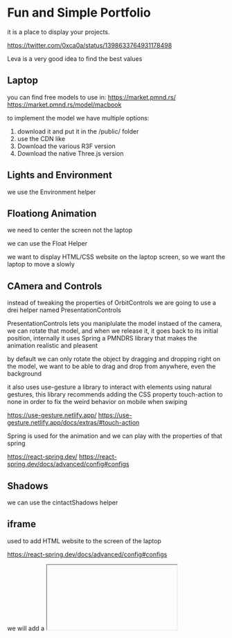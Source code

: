 # Fun and Simple Portfolio
it is a place to display your projects.

https://twitter.com/0xca0a/status/1398633764931178498

Leva is a very good idea to find the best values 

## Laptop

you can find free models  to use in: 
https://market.pmnd.rs/
https://market.pmnd.rs/model/macbook

to implement the model we have multiple options:
 1. download it and put it in the /public/ folder
 2. use the CDN like 
 3. Download the various R3F version
 4. Download the native Three.js version

## Lights and Environment
we use the Environment helper

## Floationg Animation
we need to center the screen not the laptop 

we can use the Float Helper

we want to display HTML/CSS website on the laptop screen, so we want the laptop to move a slowly

## CAmera and Controls
instead of tweaking the properties of OrbitControls we are going to use a drei helper named PresentationControls

PresentationControls lets you maniplulate the model instaed of the camera, we can rotate that model, and when we release it, it goes back to its initial position, internally it uses Spring a PMNDRS library that makes the animation realistic and pleasent 

by default we can only rotate the object by dragging and dropping right on the model, we want to be able to drag and drop from anywhere, even the background

it also uses use-gesture a library to interact with elements using natural gestures, this library recommends adding the CSS property touch-action to none in order to fix the weird behavior on mobile when swiping

https://use-gesture.netlify.app/
https://use-gesture.netlify.app/docs/extras/#touch-action
 
Spring is used for the animation and we can play with the properties of that spring  

https://react-spring.dev/
https://react-spring.dev/docs/advanced/config#configs

## Shadows
we can use the cintactShadows helper

## iframe
used to add HTML website to the screen of the laptop

https://react-spring.dev/docs/advanced/config#configs

we will add a <iframe>  to the experience, it is like a window that leads to another website, it makes it possible to have websites visible on other websites (website-ception)

if we want the iframe to follow the model to be part of the webGL, Html helper must be used

the iframe needs to be transformed and sized properly 
